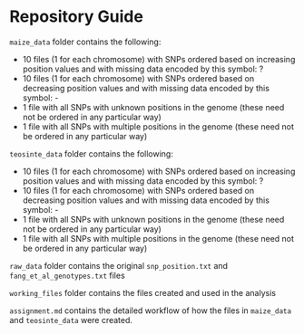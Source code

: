# Repository Guide

`maize_data` folder contains the following: 
* 10 files (1 for each chromosome) with SNPs ordered based on increasing position values and with missing data encoded by this symbol: ?
* 10 files (1 for each chromosome) with SNPs ordered based on decreasing position values and with missing data encoded by this symbol: -
* 1 file with all SNPs with unknown positions in the genome (these need not be ordered in any particular way)
* 1 file with all SNPs with multiple positions in the genome (these need not be ordered in any particular way)

`teosinte_data` folder contains the following: 
* 10 files (1 for each chromosome) with SNPs ordered based on increasing position values and with missing data encoded by this symbol: ?
* 10 files (1 for each chromosome) with SNPs ordered based on decreasing position values and with missing data encoded by this symbol: -
* 1 file with all SNPs with unknown positions in the genome (these need not be ordered in any particular way)
* 1 file with all SNPs with multiple positions in the genome (these need not be ordered in any particular way)

`raw_data` folder contains the original `snp_position.txt` and `fang_et_al_genotypes.txt` files

`working_files` folder contains the files created and used in the analysis

`assignment.md` contains the detailed workflow of how the files in `maize_data` and `teosinte_data` were created.
